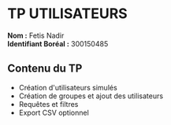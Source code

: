 ﻿# TP UTILISATEURS

**Nom :** Fetis Nadir  
**Identifiant Boréal :** 300150485

## Contenu du TP
- Création d'utilisateurs simulés
- Création de groupes et ajout des utilisateurs
- Requêtes et filtres
- Export CSV optionnel
